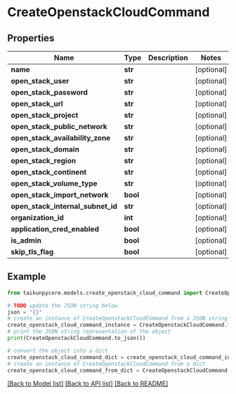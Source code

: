 # CreateOpenstackCloudCommand


## Properties

Name | Type | Description | Notes
------------ | ------------- | ------------- | -------------
**name** | **str** |  | [optional] 
**open_stack_user** | **str** |  | [optional] 
**open_stack_password** | **str** |  | [optional] 
**open_stack_url** | **str** |  | [optional] 
**open_stack_project** | **str** |  | [optional] 
**open_stack_public_network** | **str** |  | [optional] 
**open_stack_availability_zone** | **str** |  | [optional] 
**open_stack_domain** | **str** |  | [optional] 
**open_stack_region** | **str** |  | [optional] 
**open_stack_continent** | **str** |  | [optional] 
**open_stack_volume_type** | **str** |  | [optional] 
**open_stack_import_network** | **bool** |  | [optional] 
**open_stack_internal_subnet_id** | **str** |  | [optional] 
**organization_id** | **int** |  | [optional] 
**application_cred_enabled** | **bool** |  | [optional] 
**is_admin** | **bool** |  | [optional] 
**skip_tls_flag** | **bool** |  | [optional] 

## Example

```python
from taikunpycore.models.create_openstack_cloud_command import CreateOpenstackCloudCommand

# TODO update the JSON string below
json = "{}"
# create an instance of CreateOpenstackCloudCommand from a JSON string
create_openstack_cloud_command_instance = CreateOpenstackCloudCommand.from_json(json)
# print the JSON string representation of the object
print(CreateOpenstackCloudCommand.to_json())

# convert the object into a dict
create_openstack_cloud_command_dict = create_openstack_cloud_command_instance.to_dict()
# create an instance of CreateOpenstackCloudCommand from a dict
create_openstack_cloud_command_from_dict = CreateOpenstackCloudCommand.from_dict(create_openstack_cloud_command_dict)
```
[[Back to Model list]](../README.md#documentation-for-models) [[Back to API list]](../README.md#documentation-for-api-endpoints) [[Back to README]](../README.md)


